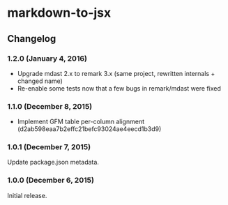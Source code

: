 # markdown-to-jsx
## Changelog

### 1.2.0 (January 4, 2016)

- Upgrade mdast 2.x to remark 3.x (same project, rewritten internals + changed name)
- Re-enable some tests now that a few bugs in remark/mdast were fixed

### 1.1.0 (December 8, 2015)

- Implement GFM table per-column alignment (d2ab598eaa7b2effc21befc93024ae4eecd1b3d9)

### 1.0.1 (December 7, 2015)

Update package.json metadata.

### 1.0.0 (December 6, 2015)

Initial release.
